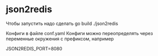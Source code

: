 # json2redis

Чтобы запустить надо сделать
go build
./json2redis


Конфиги в файле conf.yaml
Конфиги можно переопределять через переменные окружения c префиксом, например

JSON2REDIS_PORT=8080 